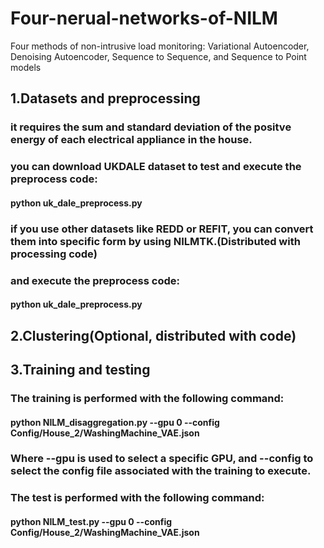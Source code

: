 # Four-nerual-networks-of-NILM
Four methods of non-intrusive load monitoring: Variational Autoencoder, Denoising Autoencoder, Sequence to Sequence, and Sequence to Point models

## 1.Datasets and preprocessing
### it requires the sum and standard deviation of the positve energy of each electrical appliance in the house.
### you can download UKDALE dataset to test and execute the preprocess code:
#### python uk_dale_preprocess.py

### if you use other datasets like REDD or REFIT, you can convert them into specific form by using NILMTK.(Distributed with processing code)
### and execute the preprocess code:
#### python uk_dale_preprocess.py

## 2.Clustering(Optional, distributed with code)

## 3.Training and testing

### The training is performed with the following command:

#### python NILM_disaggregation.py --gpu 0 --config Config/House_2/WashingMachine_VAE.json
### Where --gpu is used to select a specific GPU, and --config to select the config file associated with the training to execute.

### The test is performed with the following command:

#### python NILM_test.py --gpu 0 --config Config/House_2/WashingMachine_VAE.json
